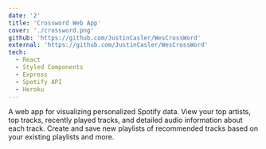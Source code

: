 ```yaml
---
date: '2'
title: 'Crossword Web App'
cover: './crossword.png'
github: 'https://github.com/JustinCasler/WesCrossWord'
external: 'https://github.com/JustinCasler/WesCrossWord'
tech:
  - React
  - Styled Components
  - Express
  - Spotify API
  - Heroku
---
```


A web app for visualizing personalized Spotify data. View your top artists, top tracks, recently played tracks, and detailed audio information about each track. Create and save new playlists of recommended tracks based on your existing playlists and more.
